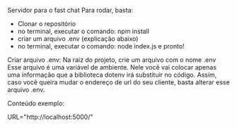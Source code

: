 Servidor para o fast chat
Para rodar, basta:
   - Clonar o repositório
   - no terminal, executar o comando: npm install
   - criar um arquivo .env (explicação abaixo)
   - no terminal, executar o comando: node index.js e pronto!


Criar arquivo .env:
Na raiz do projeto, crie um arquivo com o nome .env
Esse arquivo é uma variável de ambiente. Nele você vai colocar apenas uma informação que a biblioteca dotenv
irá substituir no código. Assim, caso você queira mudar o endereço de url do seu cliente, basta alterar esse arquivo .env.

Conteúdo exemplo:

URL="http://localhost:5000/"